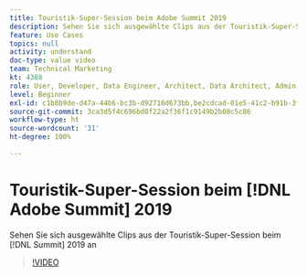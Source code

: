 ```yaml
---
title: Touristik-Super-Session beim Adobe Summit 2019
description: Sehen Sie sich ausgewählte Clips aus der Touristik-Super-Session beim Summit 2019 an
feature: Use Cases
topics: null
activity: understand
doc-type: value video
team: Technical Marketing
kt: 4388
role: User, Developer, Data Engineer, Architect, Data Architect, Admin, Leader
level: Beginner
exl-id: c1b8b9de-d47a-44b6-bc3b-d92716d673bb,be2cdcad-01e5-41c2-b91b-3feec9d17d50
source-git-commit: 3ca3d5f4c696bd0f22a2f36f1c9149b2b08c5c86
workflow-type: ht
source-wordcount: '31'
ht-degree: 100%

---
```


# Touristik-Super-Session beim [!DNL Adobe Summit] 2019

Sehen Sie sich ausgewählte Clips aus der Touristik-Super-Session beim [!DNL Summit] 2019 an

>[!VIDEO](https://video.tv.adobe.com/v/31442/?quality=12)
